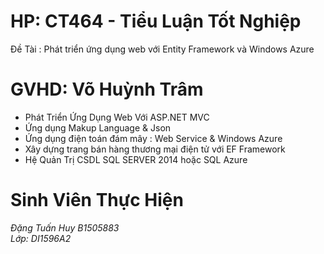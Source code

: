 # HP: CT464 - Tiểu Luận Tốt Nghiệp
Đề Tài : Phát triển ứng dụng web với Entity Framework và Windows Azure
# GVHD: Võ Huỳnh Trâm
   - Phát Triển Ứng Dụng Web Với ASP.NET MVC
   - Ứng dụng Makup Language & Json
   - Ứng dụng điện toán đám mây : Web Service & Windows Azure
   - Xây dựng trang bán hàng thương mại điện tử với EF Framework
   - Hệ Quản Trị CSDL SQL SERVER 2014 hoặc SQL Azure
# Sinh Viên Thực Hiện
<i>Đặng Tuấn Huy B1505883</i></br>
<i> Lớp: DI1596A2 <i>
